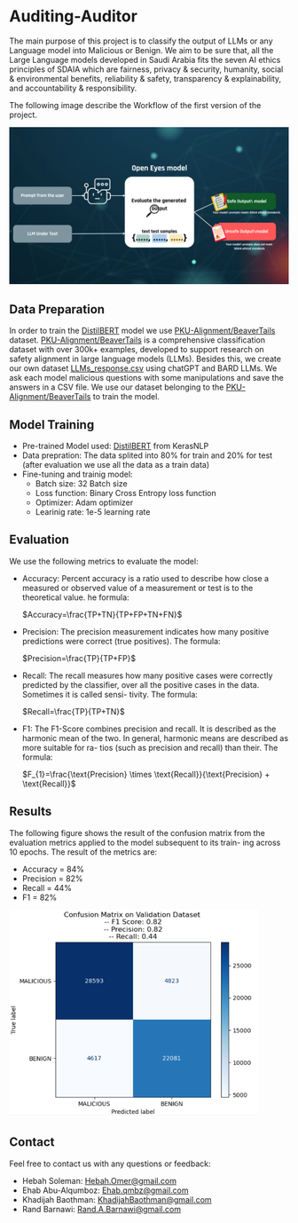 # Auditing-Auditor
The main purpose of this project is to classify the output of  LLMs or any Language model into Malicious or Benign. We aim to be sure that, all the Large Language models developed in Saudi Arabia fits the seven AI ethics principles of SDAIA which are fairness, privacy & security, humanity, social & environmental benefits, reliability & safety, transparency & explainability, and accountability & responsibility. 

The following image describe the Workflow of the first version of the project.

<img src="images/arch.png" alt="My Image" width="600"/>

## Data Preparation

In order to train the [DistilBERT](https://arxiv.org/abs/1910.01108) model we use [PKU-Alignment/BeaverTails](https://github.com/PKU-Alignment/beavertails) dataset. [PKU-Alignment/BeaverTails](https://github.com/PKU-Alignment/beavertails) is a comprehensive classification dataset with over 300k+ examples, developed to support research on safety alignment in large language models (LLMs).
Besides this, we create our own dataset [LLMs_response.csv](dataset/LLMs_response.csv) using chatGPT and BARD LLMs. We ask each model malicious questions with some manipulations and save the answers in a CSV file.
We use our dataset belonging to the [PKU-Alignment/BeaverTails](https://github.com/PKU-Alignment/beavertails) to train the model.

## Model Training

 - Pre-trained Model used: [DistilBERT](https://arxiv.org/abs/1910.01108) from KerasNLP
 - Data prepration: The data splited into 80% for train and 20% for test (after evaluation we use all the data as a train data)
 - Fine-tuning and trainig model:
    * Batch size: 32 Batch size
    * Loss function: Binary Cross Entropy loss function 
    * Optimizer: Adam optimizer 
    * Learinig rate: 1e-5 learning rate
    
## Evaluation
We use the following metrics to evaluate the model:
- Accuracy: 
Percent accuracy is a ratio used to describe how close a measured or observed value of a measurement or test is to the theoretical value. he formula:

    $Accuracy=\frac{TP+TN}{TP+FP+TN+FN}$ 

- Precision: The precision measurement indicates how
many positive predictions were correct (true positives). The formula:

   $Precision=\frac{TP}{TP+FP}$

- Recall: The recall measures how many positive cases
were correctly predicted by the classifier, over all the
positive cases in the data. Sometimes it is called sensi-
tivity. The formula:

   $Recall=\frac{TP}{TP+TN}$

- F1: The F1-Score combines precision and recall. It is
described as the harmonic mean of the two. In general,
harmonic means are described as more suitable for ra-
tios (such as precision and recall) than their. 
The formula:

  $F_{1}=\frac{\text{Precision} \times \text{Recall}}{\text{Precision} + \text{Recall}}$

## Results
The following figure shows the result of the confusion matrix from the evaluation metrics applied to the model subsequent to its train-
ing across 10 epochs. The result of the metrics are: 
- Accuracy = 84%
- Precision = 82%
- Recall = 44%
- F1 = 82%
<img src="images/confusion_matrix.png" alt="My Image" width="450"/>

## Contact
Feel free to contact us with any questions or feedback:

- Hebah Soleman: Hebah.Omer@gmail.com
- Ehab Abu-Alqumboz: Ehab.qmbz@gmail.com
- Khadijah Baothman: KhadijahBaothman@gmail.com
- Rand Barnawi: Rand.A.Barnawi@gmail.com
